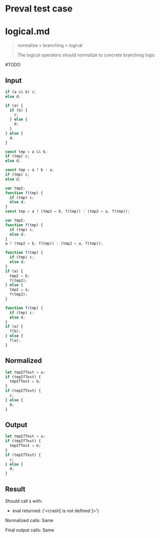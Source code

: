 # Preval test case

# logical.md

> normalize > branching > logical
>
> The logical operators should normalize to concrete branching logic

#TODO

## Input

`````js filename=intro
if (a && b) c;
else d;
`````

`````js filename=ideal
if (a) {
  if (b) {
    c;
  } else {
    d;
  }
} else {
  d;
}
`````

`````js filename=probably
const tmp = a && b;
if (tmp) c;
else d;
`````

`````js filename=probably-step2
const tmp = a ? b : a;
if (tmp) c;
else d;
`````

`````js filename=probably-step3
var tmp2;
function f(tmp) {
  if (tmp) c;
  else d;
}
const tmp = a ? (tmp2 = b, f(tmp)) : (tmp2 = a, f(tmp));
`````

`````js filename=probably-step4
var tmp2;
function f(tmp) {
  if (tmp) c;
  else d;
}
a ? (tmp2 = b, f(tmp)) : (tmp2 = a, f(tmp));
`````

`````js filename=probably-step5
function f(tmp) {
  if (tmp) c;
  else d;
}
if (a) { 
  tmp2 = b; 
  f(tmp2);
} else {
  tmp2 = a;
  f(tmp2);
}
`````

`````js filename=probably-step6
function f(tmp) {
  if (tmp) c;
  else d;
}
if (a) { 
  f(b);
} else {
  f(a);
}
`````

## Normalized

`````js filename=intro
let tmpIfTest = a;
if (tmpIfTest) {
  tmpIfTest = b;
}
if (tmpIfTest) {
  c;
} else {
  d;
}
`````

## Output

`````js filename=intro
let tmpIfTest = a;
if (tmpIfTest) {
  tmpIfTest = b;
}
if (tmpIfTest) {
  c;
} else {
  d;
}
`````

## Result

Should call `$` with:
 - eval returned: ('<crash[ <ref> is not defined ]>')

Normalized calls: Same

Final output calls: Same
